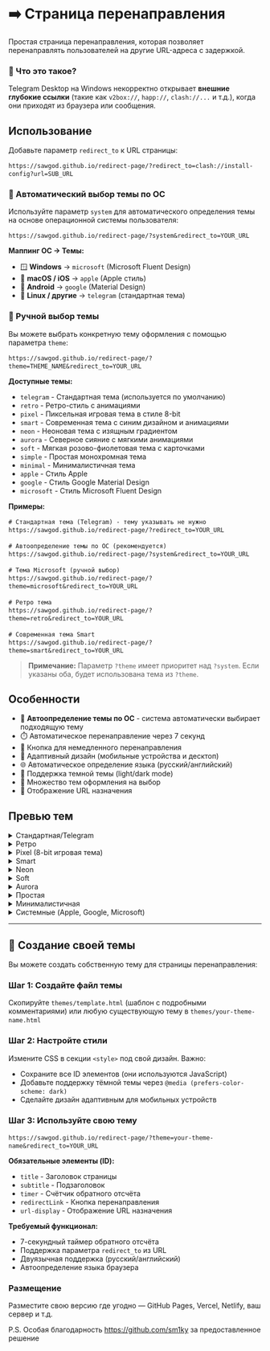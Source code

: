 # ➡️ Страница перенаправления

Простая страница перенаправления, которая позволяет перенаправлять пользователей на другие URL-адреса с задержкой.

### 🧠 Что это такое?

Telegram Desktop на Windows некорректно открывает **внешние глубокие ссылки** (такие как `v2box://`, `happ://`, `clash://...` и т.д.), когда они приходят из браузера или сообщения.

## Использование

Добавьте параметр `redirect_to` к URL страницы:

```
https://sawgod.github.io/redirect-page/?redirect_to=clash://install-config?url=SUB_URL
```

### 🤖 Автоматический выбор темы по ОС

Используйте параметр `system` для автоматического определения темы на основе операционной системы пользователя:

```
https://sawgod.github.io/redirect-page/?system&redirect_to=YOUR_URL
```

**Маппинг ОС → Темы:**
- 🪟 **Windows** → `microsoft` (Microsoft Fluent Design)
- 🍎 **macOS / iOS** → `apple` (Apple стиль)
- 🤖 **Android** → `google` (Material Design)
- 🐧 **Linux / другие** → `telegram` (стандартная тема)

### 🎨 Ручной выбор темы

Вы можете выбрать конкретную тему оформления с помощью параметра `theme`:

```
https://sawgod.github.io/redirect-page/?theme=THEME_NAME&redirect_to=YOUR_URL
```

**Доступные темы:**
- `telegram` - Стандартная тема (используется по умолчанию)
- `retro` - Ретро-стиль с анимациями
- `pixel` - Пиксельная игровая тема в стиле 8-bit
- `smart` - Современная тема с синим дизайном и анимациями
- `neon` - Неоновая тема с изящным градиентом
- `aurora` - Северное сияние с мягкими анимациями
- `soft` - Мягкая розово-фиолетовая тема с карточками
- `simple` - Простая монохромная тема
- `minimal` - Минималистичная тема
- `apple` - Стиль Apple
- `google` - Стиль Google Material Design
- `microsoft` - Стиль Microsoft Fluent Design

**Примеры:**

```
# Стандартная тема (Telegram) - тему указывать не нужно
https://sawgod.github.io/redirect-page/?redirect_to=YOUR_URL

# Автоопределение темы по ОС (рекомендуется)
https://sawgod.github.io/redirect-page/?system&redirect_to=YOUR_URL

# Тема Microsoft (ручной выбор)
https://sawgod.github.io/redirect-page/?theme=microsoft&redirect_to=YOUR_URL

# Ретро тема
https://sawgod.github.io/redirect-page/?theme=retro&redirect_to=YOUR_URL

# Современная тема Smart
https://sawgod.github.io/redirect-page/?theme=smart&redirect_to=YOUR_URL
```

> **Примечание:** Параметр `?theme` имеет приоритет над `?system`. Если указаны оба, будет использована тема из `?theme`.

## Особенности

- 🤖 **Автоопределение темы по ОС** - система автоматически выбирает подходящую тему
- ⏱️ Автоматическое перенаправление через 7 секунд
- 🔄 Кнопка для немедленного перенаправления
- 📱 Адаптивный дизайн (мобильные устройства и десктоп)
- 🌐 Автоматическое определение языка (русский/английский)
- 🌙 Поддержка темной темы (light/dark mode)
- 🎨 Множество тем оформления на выбор
- 🔗 Отображение URL назначения

## Превью тем

<details>
  <summary>Стандартная/Telegram</summary>
  
  Светлая тема             |  Темная тема
:-------------------------:|:-------------------------:
![](img/telegram_light.png)  |  ![](img//telegram_dark.png)
</details>

<details>
  <summary>Ретро</summary>

  Светлая тема             |  Темная тема
:-------------------------:|:-------------------------:
![](img/retro_light.png)  |  ![](img/retro_dark.png)
</details>

<details>
  <summary>Pixel (8-bit игровая тема)</summary>

  Светлая тема             |  Темная тема
:-------------------------:|:-------------------------:
![](img/pixel_light.png)  |  ![](img/pixel_dark.png)
</details>

<details>
  <summary>Smart</summary>

  Светлая тема             |  Темная тема
:-------------------------:|:-------------------------:
![](img/smart_light.png)  |  ![](img/smart_dark.png)
</details>

<details>
  <summary>Neon</summary>

  Светлая тема             |  Темная тема
:-------------------------:|:-------------------------:
![](img/neon_light.png)  |  ![](img/neon_dark.png)
</details>

<details>
  <summary>Soft</summary>
  
  Светлая тема             |  Темная тема
:-------------------------:|:-------------------------:
![](img/preview_light.png)  |  ![](img/preview_dark.png)
</details>

<details>
  <summary>Aurora</summary>
  
  Светлая тема             |  Темная тема
:-------------------------:|:-------------------------:
![](img/aurora_light.png)  |  ![](img/aurora_dark.png)
</details>

<details>
  <summary>Простая</summary>
  
  Светлая тема             |  Темная тема
:-------------------------:|:-------------------------:
![](img/simple_light.png)  |  ![](img/simple_dark.png)
</details>

<details>
  <summary>Минималистичная</summary>
  
  Светлая тема             |  Темная тема
:-------------------------:|:-------------------------:
![](img/minimal_light.png)  |  ![](img/minimal_dark.png)
</details>

<details>
  <summary>Системные (Apple, Google, Microsoft)</summary>

  Светлая тема             |  Темная тема
:-------------------------:|:-------------------------:
![](img/apple_light.png)  |  ![](img/apple_dark.png)
![](img/google_light.png)  |  ![](img/google_dark.png)
![](img/microsoft_light.png)  |  ![](img/microsoft_dark.png)
</details>

---
## 🔧 Создание своей темы

Вы можете создать собственную тему для страницы перенаправления:

### Шаг 1: Создайте файл темы
Скопируйте `themes/template.html` (шаблон с подробными комментариями) или любую существующую тему в `themes/your-theme-name.html`

### Шаг 2: Настройте стили
Измените CSS в секции `<style>` под свой дизайн. Важно:
- Сохраните все ID элементов (они используются JavaScript)
- Добавьте поддержку тёмной темы через `@media (prefers-color-scheme: dark)`
- Сделайте дизайн адаптивным для мобильных устройств

### Шаг 3: Используйте свою тему
```
https://sawgod.github.io/redirect-page/?theme=your-theme-name&redirect_to=YOUR_URL
```

**Обязательные элементы (ID):**
- `title` - Заголовок страницы
- `subtitle` - Подзаголовок
- `timer` - Счётчик обратного отсчёта
- `redirectLink` - Кнопка перенаправления
- `url-display` - Отображение URL назначения

**Требуемый функционал:**
- 7-секундный таймер обратного отсчёта
- Поддержка параметра `redirect_to` из URL
- Двуязычная поддержка (русский/английский)
- Автоопределение языка браузера

### Размещение
Разместите свою версию где угодно — GitHub Pages, Vercel, Netlify, ваш сервер и т.д.

P.S. Особая благодарность https://github.com/sm1ky за предоставленное решение

